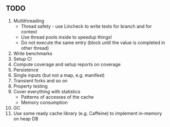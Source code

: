 ## TODO

1. Multithreading
    * Thread safety - use Lincheck to write tests for branch and for context
    * Use thread pools inside to speedup things!
    * Do not execute the same entry (block until the value is completed in other thread)
2. Write benchmarks
3. Setup CI
4. Compute coverage and setup reports on coverage 
5. Persistence
6. Single inputs (but not a map, e.g. manifest)
7. Transient forks and so on
8. Property testing
9. Cover everything with statistics
   * Patterns of accesses of the cache
   * Memory consumption
10. GC
10. Use some ready cache library (e.g. Caffeine) to implement in-memory on heap DB